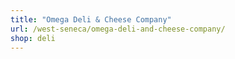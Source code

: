 ```yaml
---
title: "Omega Deli & Cheese Company"
url: /west-seneca/omega-deli-and-cheese-company/
shop: deli
---
```

